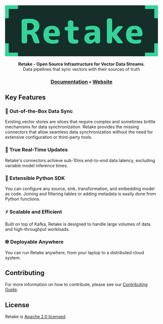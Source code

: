 <p align="center">
  <a href="https://retake.mintlify.app"><img src="assets/retake.png" alt="Retake"></a>
</p>

<p align="center">
    <b>Retake - Open Source Infrastructure for Vector Data Streams</b>. <br />
    Data pipelines that sync vectors with their sources of truth <br />
</p>

<h3 align="center">
  <a href="https://retake.mintlify.app">Documentation</a> &bull;
  <a href="https://getretake.framer.ai">Website</a>
</h3>

## Key Features

### :arrows_counterclockwise: Out-of-the-Box Data Sync

Existing vector stores are siloes that require complex and sometimes brittle mechanisms for data synchronization.
Retake provides the missing connectors that allow seamless data synchronization without the need for extensive
configuration or third-party tools.

### :rocket: True Real-Time Updates

Retake's connectors achieve sub-10ms end-to-end data latency, excluding variable model inference times.

### :link: Extensible Python SDK

You can configure any source, sink, transformation, and embedding model as code. Joining and filtering tables
or adding metadata is easily done from Python functions.

### :zap: Scalable and Efficient

Built on top of Kafka, Retake is designed to handle large volumes of data and high-throughput workloads.

### :globe_with_meridians: Deployable Anywhere

You can run Retake anywhere, from your laptop to a distributed cloud system.

## Contributing
For more information on how to contribute, please see our [Contributing Guide](CONTRIBUTING.md).

## License
Retake is [Apache 2.0 licensed](LICENSE).
